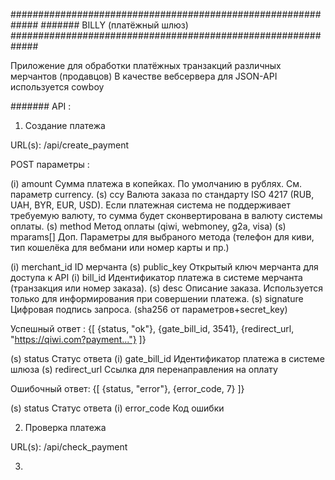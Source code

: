 #############################################################
####### BILLY (платёжный шлюз)
#############################################################

Приложение для обработки платёжных транзакций различных мерчантов (продавцов)
В качестве вебсервера для JSON-API используется cowboy

####### API :

1) Создание платежа

URL(s): /api/create_payment

POST параметры :

(i) amount          Сумма платежа в копейках. По умолчанию в рублях. См. параметр  currency.
(s) ccy             Валюта заказа по стандарту ISO 4217 (RUB, UAH, BYR, EUR, USD). Если платежная система не поддерживает требуемую валюту, то сумма будет сконвертирована в валюту системы оплаты.
(s) method          Метод оплаты (qiwi, webmoney, g2a, visa)
(s) mparams[]       Доп. Параметры для выбраного метода (телефон для киви, тип кошелёка для вебмани или номер карты и пр.)

(i) merchant_id     ID мерчанта
(s) public_key      Открытый ключ мерчанта для доступа к API
(i) bill_id         Идентификатор платежа в системе мерчанта (транзакция или номер заказа).
(s) desc            Описание заказа. Используется только для информирования при совершении платежа. 
(s) signature       Цифровая подпись запроса. (sha256 от параметров+secret_key)

Успешный ответ :
{[ {status, "ok"}, {gate_bill_id, 3541}, {redirect_url, "https://qiwi.com?payment..."} ]}

(s) status          Статус ответа
(i) gate_bill_id    Идентификатор платежа в системе шлюза
(s) redirect_url    Ссылка для перенаправления на оплату

Ошибочный ответ:
{[ {status, "error"}, {error_code, 7} ]}

(s) status          Статус ответа
(i) error_code      Код ошибки


2) Проверка платежа

URL(s): /api/check_payment

3) 
